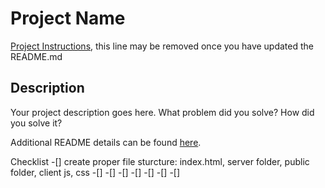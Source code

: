 # Project Name

[Project Instructions](./INSTRUCTIONS.md), this line may be removed once you have updated the README.md

## Description

Your project description goes here. What problem did you solve? How did you solve it?

Additional README details can be found [here](https://github.com/PrimeAcademy/readme-template/blob/master/README.md).



Checklist
-[] create proper file sturcture: index.html, server folder, public folder, client js, css
-[]
-[]
-[]
-[]
-[]
-[]
-[]